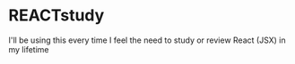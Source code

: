 # REACTstudy

I'll be using this every time I feel the need to study or review React (JSX) in my lifetime
